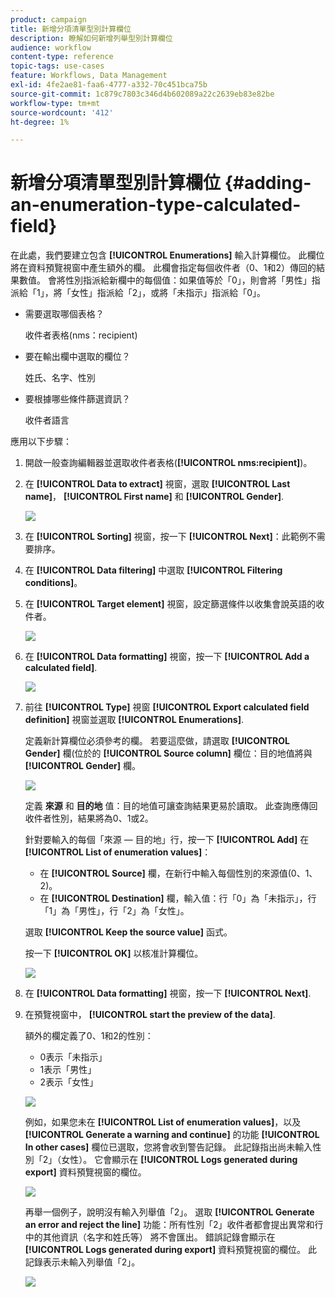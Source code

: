 ```yaml
---
product: campaign
title: 新增分項清單型別計算欄位
description: 瞭解如何新增列舉型別計算欄位
audience: workflow
content-type: reference
topic-tags: use-cases
feature: Workflows, Data Management
exl-id: 4fe2ae81-faa6-4777-a332-70c451bca75b
source-git-commit: 1c879c7803c346d4b602089a22c2639eb83e82be
workflow-type: tm+mt
source-wordcount: '412'
ht-degree: 1%

---
```


# 新增分項清單型別計算欄位 {#adding-an-enumeration-type-calculated-field}

在此處，我們要建立包含 **[!UICONTROL Enumerations]** 輸入計算欄位。 此欄位將在資料預覽視窗中產生額外的欄。 此欄會指定每個收件者（0、1和2）傳回的結果數值。 會將性別指派給新欄中的每個值：如果值等於「0」，則會將「男性」指派給「1」，將「女性」指派給「2」，或將「未指示」指派給「0」。

* 需要選取哪個表格？

  收件者表格(nms：recipient)

* 要在輸出欄中選取的欄位？

  姓氏、名字、性別

* 要根據哪些條件篩選資訊？

  收件者語言

應用以下步驟：

1. 開啟一般查詢編輯器並選取收件者表格(**[!UICONTROL nms:recipient]**)。
1. 在 **[!UICONTROL Data to extract]** 視窗，選取 **[!UICONTROL Last name]**， **[!UICONTROL First name]** 和 **[!UICONTROL Gender]**.

   ![](assets/query_editor_nveau_73.png)

1. 在 **[!UICONTROL Sorting]** 視窗，按一下 **[!UICONTROL Next]**：此範例不需要排序。
1. 在 **[!UICONTROL Data filtering]** 中選取 **[!UICONTROL Filtering conditions]**。
1. 在 **[!UICONTROL Target element]** 視窗，設定篩選條件以收集會說英語的收件者。

   ![](assets/query_editor_nveau_74.png)

1. 在 **[!UICONTROL Data formatting]** 視窗，按一下 **[!UICONTROL Add a calculated field]**.

   ![](assets/query_editor_nveau_75.png)

1. 前往 **[!UICONTROL Type]** 視窗 **[!UICONTROL Export calculated field definition]** 視窗並選取 **[!UICONTROL Enumerations]**.

   定義新計算欄位必須參考的欄。 若要這麼做，請選取 **[!UICONTROL Gender]** 欄(位於的 **[!UICONTROL Source column]** 欄位：目的地值將與 **[!UICONTROL Gender]** 欄。

   ![](assets/query_editor_nveau_76.png)

   定義 **來源** 和 **目的地** 值：目的地值可讓查詢結果更易於讀取。 此查詢應傳回收件者性別，結果將為0、1或2。

   針對要輸入的每個「來源 — 目的地」行，按一下 **[!UICONTROL Add]** 在 **[!UICONTROL List of enumeration values]**：

   * 在 **[!UICONTROL Source]** 欄，在新行中輸入每個性別的來源值(0、1、2)。
   * 在 **[!UICONTROL Destination]** 欄，輸入值：行「0」為「未指示」，行「1」為「男性」，行「2」為「女性」。

   選取 **[!UICONTROL Keep the source value]** 函式。

   按一下 **[!UICONTROL OK]** 以核准計算欄位。

   ![](assets/query_editor_nveau_77.png)

1. 在 **[!UICONTROL Data formatting]** 視窗，按一下 **[!UICONTROL Next]**.
1. 在預覽視窗中， **[!UICONTROL start the preview of the data]**.

   額外的欄定義了0、1和2的性別：

   * 0表示「未指示」
   * 1表示「男性」
   * 2表示「女性」

   ![](assets/query_editor_nveau_78.png)

   例如，如果您未在 **[!UICONTROL List of enumeration values]**，以及 **[!UICONTROL Generate a warning and continue]** 的功能 **[!UICONTROL In other cases]** 欄位已選取，您將會收到警告記錄。 此記錄指出尚未輸入性別「2」（女性）。 它會顯示在 **[!UICONTROL Logs generated during export]** 資料預覽視窗的欄位。

   ![](assets/query_editor_nveau_79.png)

   再舉一個例子，說明沒有輸入列舉值「2」。 選取 **[!UICONTROL Generate an error and reject the line]** 功能：所有性別「2」收件者都會提出異常和行中的其他資訊（名字和姓氏等） 將不會匯出。 錯誤記錄會顯示在 **[!UICONTROL Logs generated during export]** 資料預覽視窗的欄位。 此記錄表示未輸入列舉值「2」。

   ![](assets/query_editor_nveau_80.png)
